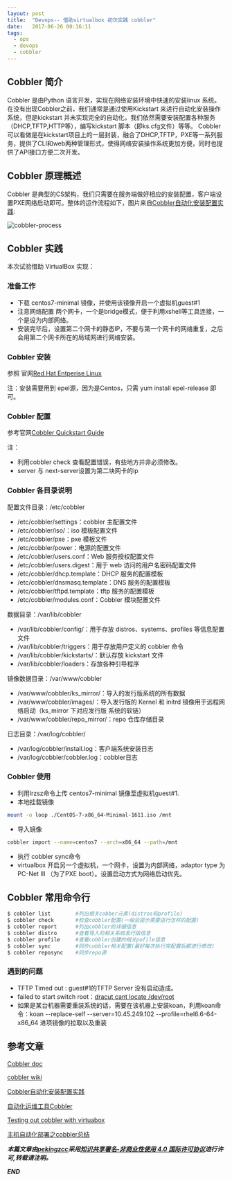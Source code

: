 ```yaml
---
layout: post
title:  "Devops-- 借助virtualbox 初次实践 cobbler"
date:   2017-06-26 00:16:11
tags: 
  - ops
  - devops
  - cobbler
---
```


## Cobbler 简介

Cobbler 是由Python 语言开发，实现在网络安装环境中快速的安装linux 系统。
在没有出现Cobbler之前，我们通常是通过使用Kickstart 来进行自动化安装操作系统，但是kickstart 并未实现完全的自动化，我们依然需要安装配置各种服务（DHCP,TFTP,HTTP等），编写kickstart 脚本（即ks.cfg文件）等等。
Cobbler可以看做是在kickstart项目上的一层封装，融合了DHCP,TFTP，PXE等一系列服务，提供了CLI和web两种管理形式，使得网络安装操作系统更加方便，同时也提供了API接口方便二次开发。

##  Cobbler 原理概述

Cobbler 是典型的CS架构，我们只需要在服务端做好相应的安装配置，客户端设置PXE网络启动即可。整体的运作流程如下，图片来自[Cobbler自动化安装配置实践](https://wsgzao.github.io/post/cobbler/):

![cobbler-process](https://raw.githubusercontent.com/zhangchenchen/zhangchenchen.github.io/hexo/images/2017-06-25-cobbler-process.jpeg)

## Cobbler 实践

本次试验借助 VirtualBox 实现：

### 准备工作

- 下载 centos7-minimal 镜像，并使用该镜像开启一个虚拟机guest#1
- 注意网络配置 两个网卡，一个是bridge模式，便于利用xshell等工具连接，一个是设为内部网络。
- 安装完毕后，设置第二个网卡的静态IP，不要与第一个网卡的网络重复，之后会用第二个网卡所在的局域网进行网络安装。

### Cobbler 安装

参照 官网[Red Hat Entperise Linux](https://cobbler.github.io/manuals/2.6.0/2/2/2_-_RHEL_and_CentOS.html)

注：安装需要用到 epel源，因为是Centos，只需 yum install epel-release 即可。

### Cobbler 配置

参考官网[Cobbler Quickstart Guide](https://cobbler.github.io/manuals/quickstart/)

注：

- 利用cobbler check 查看配置错误，有些地方并非必须修改。
- server 与 next-server设置为第二块网卡的ip

### Cobbler 各目录说明


配置文件目录：/etc/cobbler
- /etc/cobbler/settings：cobbler 主配置文件
- /etc/cobbler/iso/：iso 模板配置文件
- /etc/cobbler/pxe：pxe 模板文件
- /etc/cobbler/power：电源的配置文件
- /etc/cobbler/users.conf：Web 服务授权配置文件
- /etc/cobbler/users.digest：用于 web 访问的用户名密码配置文件
- /etc/cobbler/dhcp.template：DHCP 服务的配置模板
- /etc/cobbler/dnsmasq.template：DNS 服务的配置模板
- /etc/cobbler/tftpd.template：tftp 服务的配置模板
- /etc/cobbler/modules.conf：Cobbler 模块配置文件

数据目录：/var/lib/cobbler
- /var/lib/cobbler/config/：用于存放 distros、systems、profiles 等信息配置文件
- /var/lib/cobbler/triggers：用于存放用户定义的 cobbler 命令
- /var/lib/cobbler/kickstarts/：默认存放 kickstart 文件
- /var/lib/cobbler/loaders：存放各种引导程序

镜像数据目录：/var/www/cobbler
- /var/www/cobbler/ks_mirror/：导入的发行版系统的所有数据
- /var/www/cobbler/images/：导入发行版的 Kernel 和 initrd 镜像用于远程网络启动（ks_mirror 下对应发行版 系统的软链）
- /var/www/cobbler/repo_mirror/：repo 仓库存储目录

日志目录：/var/log/cobbler/
- /var/log/cobbler/install.log：客户端系统安装日志
- /var/log/cobbler/cobbler.log：cobbler日志

### Cobbler 使用

- 利用lrzsz命令上传 centos7-minimal 镜像至虚拟机guest#1.
- 本地挂载镜像
```bash
mount -o loop ./CentOS-7-x86_64-Minimal-1611.iso /mnt
```
- 导入镜像
```bash
cobbler import --name=centos7 --arch=x86_64 --path=/mnt
```

- 执行 cobbler sync命令
- virtualbox 开启另一个虚拟机，一个网卡，设置为内部网络，adaptor type 为PC-Net III （为了PXE boot）。设置启动方式为网络启动优先。

## Cobbler 常用命令行

```bash
$ cobbler list        #列出相关cobber元素(distros和profile)
$ cobbler check       #检查cobbler配置(一般会提示需要进行怎样的配置)
$ cobbler report      #列出cobbler的详细信息
$ cobbler distro      #查看导入的相关系统发行版信息
$ cobbler profile     #查看cobbler创建的相关pofile信息
$ cobbler sync        #同步cobbler相关配置(最好每次执行完配置后都进行修改)
$ cobbler reposync    #同步repo源

```

### 遇到的问题

- TFTP Timed out : guest#1的TFTP Server 没有启动造成。
- failed to start switch root：[dracut cant locate /dev/root](https://www.centos.org/forums/viewtopic.php?t=57419)
- 如果是某台机器需要重装系统的话，需要在该机器上安装koan，利用koan命令：koan --replace-self --server=10.45.249.102 --profile=rhel6.6-64-x86_64 进项镜像的拉取以及重装


## 参考文章


[Cobbler doc](https://cobbler.github.io/)

[cobbler wiki](https://zh.wikipedia.org/wiki/Cobbler_(%E8%BD%AF%E4%BB%B6))

[Cobbler自动化安装配置实践](https://wsgzao.github.io/post/cobbler/)

[自动化运维工具Cobbler](http://cuchadanfan.blog.51cto.com/9940284/1698348)

[Testing out cobbler with virtuabox](http://www.webscalability.com/blog/2013/03/testing-out-cobbler-with-virtuabox/)

[主机自动化部署之cobbler总结](http://www.bijishequ.com/detail/50880?p=)

 ***本篇文章由[pekingzcc](https://zhangchenchen.github.io/)采用[知识共享署名-非商业性使用 4.0 国际许可协议](https://creativecommons.org/licenses/by-nc-sa/4.0/)进行许可,转载请注明。***


 ***END***